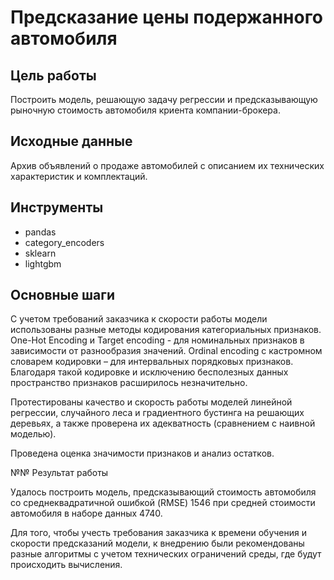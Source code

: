 # Предсказание цены подержанного автомобиля

## Цель работы

Построить модель, решающую задачу регрессии и предсказывающую рыночную стоимость автомобиля криента компании-брокера.

## Исходные данные

Архив объявлений о продаже автомобилей с описанием их технических характеристик и комплектаций.

## Инструменты

- pandas
- category_encoders
- sklearn
- lightgbm

## Основные шаги

С учетом требований заказчика к скорости работы модели использованы разные методы кодирования
категориальных признаков. One-Hot Encoding и Target encoding - для номинальных признаков
в зависимости от разнообразия значений. Ordinal encoding с кастромном словарем кодировки –
для интервальных порядковых признаков. Благодаря такой кодировке и исключению
бесполезных данных пространство признаков расширилось незначительно.

Протестированы качество и скорость работы моделей линейной регрессии, случайного леса и
градиентного бустинга на решающих деревьях, а также проверена их адекватность (сравнением с
наивной моделью). 

Проведена оценка значимости признаков и анализ остатков.

№№ Результат работы

Удалось построить модель, предсказывающий стоимость автомобиля со среднеквадратичной
ошибкой (RMSE) 1546 при средней стоимости автомобиля в наборе данных 4740. 

Для того, чтобы учесть требования заказчика к времени обучения и скорости предсказаний модели, к внедрению
были рекомендованы разные алгоритмы с учетом технических ограничений среды, где будут происходить вычисления. 